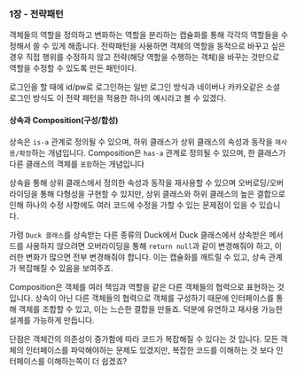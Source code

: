 ### 1장 - 전략패턴

객체들의 역할을 정의하고 변화하는 역할을 분리하는 캡슐화를 통해 각각의 역할들을 수정해서 쓸 수 있게 해줍니다. 전략패턴을 사용하면 객체의 역할을 동적으로 바꾸고 싶은 경우 직접 행위를 수정하지 않고 전략(해당 역할을 수행하는 객체)을 바꾸는 것만으로 역할을 수정할 수 있도록 만든 패턴이다.

로그인을 할 때에 id/pw로 로그인하는 일반 로그인 방식과 네이버나 카카오같은 소셜 로그인 방식도 이 전략 패턴을 적용한 하나의 예시라고 볼 수 있겠다.

#### 상속과 Composition(구성/합성)

상속은 `is-a` 관계로 정의될 수 있으며, 하위 클래스가 상위 클래스의 속성과 동작을 `재사용/확장`하는 개념입니다. Composition은 `has-a` 관계로 정의될 수 있으며, 한 클래스가 다른 클래스의 객체를 `포함`하는 개념입니다

상속을 통해 상위 클래스에서 정의한 속성과 동작을 재사용할 수 있으며 오버로딩/오버라이딩을 통해 다형성을 구현할 수 있지만, 상위 클래스와 하위 클래스의 높은 결합으로 인해 하나의 수정 사항에도 여러 코드에 수정을 가할 수 있는 문제점이 있을 수 있습니다.

가령 `Duck 클래스`를 상속받는 다른 종류의 Duck에서 Duck 클래스에서 상속받은 메서드를 사용하지 않으려면 오버라이딩을 통해 `return null`과 같이 변경해줘야 하고, 이러한 변화가 많으면 전부 변경해줘야 합니다. 이는 캡슐화를 깨트릴 수 있고, 상속 관계가 복잡해질 수 있음을 보여주죠.

Composition은 객체를 여러 책임과 역할을 같은 다른 객체들의 협력으로 표현하는 것 입니다. 상속이 아닌 다른 객체들의 협력으로 객체를 구성하기 때문에 인터페이스를 통해 객체를 조합할 수 있고, 이는 느슨한 결합을 만들죠. 덕분에 유연하고 재사용 가능한 설계를 가능하게 만듭니다.

단점은 객체간의 의존성이 증가함에 따라 코드가 복잡해질 수 있다는 것 입니다. 모든 객체의 인터페이스를 파악해야하는 문제도 있겠지만, 복잡한 코드를 이해하는 것 보다 인터페이스를 이해하는쪽이 더 쉽겠죠?